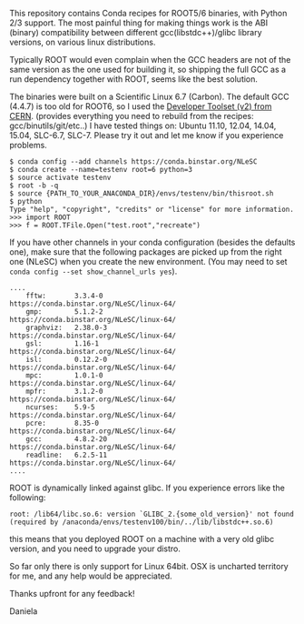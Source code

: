 This repository contains Conda recipes for ROOT5/6 binaries, with Python 2/3 support. The most painful thing for making things work is the ABI (binary) compatibility between different gcc(libstdc++)/glibc library versions, on various linux distributions.

Typically ROOT would even complain when the GCC headers are not of the same version as the one used for building it, so shipping the full GCC as a run dependency together with ROOT, seems like the best solution.

The binaries were built on a Scientific Linux 6.7 (Carbon). The default GCC (4.4.7) is too old for ROOT6, so I used the [Developer Toolset (v2) from CERN](http://linux.web.cern.ch/linux/devtoolset).
(provides everything you need to rebuild from the recipes: gcc/binutils/git/etc..)
I have tested things on: Ubuntu 11.10, 12.04, 14.04, 15.04, SLC-6.7, SLC-7. Please try it out and let me know if you experience problems. 
```
$ conda config --add channels https://conda.binstar.org/NLeSC
$ conda create --name=testenv root=6 python=3
$ source activate testenv
$ root -b -q
$ source {PATH_TO_YOUR_ANACONDA_DIR}/envs/testenv/bin/thisroot.sh
$ python
Type "help", "copyright", "credits" or "license" for more information.
>>> import ROOT
>>> f = ROOT.TFile.Open("test.root","recreate")
```

If you have other channels in your conda configuration (besides the defaults one), make sure that the following packages are picked up from the right one (NLeSC) when you create the new environment.
(You may need to set ``` conda config --set show_channel_urls yes ```).
```
....
    fftw:       3.3.4-0                https://conda.binstar.org/NLeSC/linux-64/
    gmp:        5.1.2-2                https://conda.binstar.org/NLeSC/linux-64/
    graphviz:   2.38.0-3               https://conda.binstar.org/NLeSC/linux-64/
    gsl:        1.16-1                 https://conda.binstar.org/NLeSC/linux-64/
    isl:        0.12.2-0               https://conda.binstar.org/NLeSC/linux-64/
    mpc:        1.0.1-0                https://conda.binstar.org/NLeSC/linux-64/
    mpfr:       3.1.2-0                https://conda.binstar.org/NLeSC/linux-64/
    ncurses:    5.9-5                  https://conda.binstar.org/NLeSC/linux-64/
    pcre:       8.35-0                 https://conda.binstar.org/NLeSC/linux-64/
    gcc:        4.8.2-20               https://conda.binstar.org/NLeSC/linux-64/
    readline:   6.2.5-11               https://conda.binstar.org/NLeSC/linux-64/
....
```
ROOT is dynamically linked against glibc. If you experience errors like the following:

``` root: /lib64/libc.so.6: version `GLIBC_2.{some_old_version}' not found 
(required by /anaconda/envs/testenv100/bin/../lib/libstdc++.so.6) ```

this means that you deployed ROOT on a machine with a very old glibc version, and you need to upgrade your distro. 

So far only there is only support for Linux 64bit. OSX is uncharted territory for me, and any help would be appreciated.

Thanks upfront for any feedback!

Daniela
